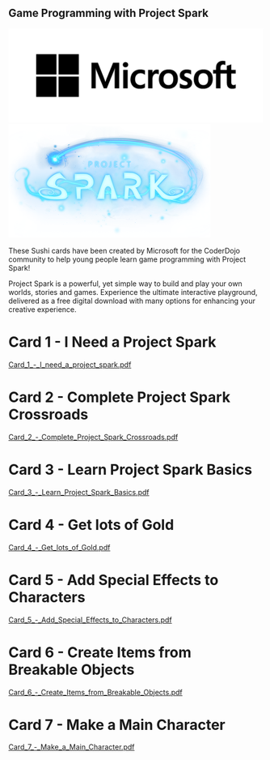 ## Game Programming with Project Spark

![Microsofticon.png](../files/img/Microsofticon.png "Microsofticon.png")
![Project-Spark-Logo-400x225.png](../files/img/Project-Spark-Logo-400x225.png
"Project-Spark-Logo-400x225.png")

These Sushi cards have been created by Microsoft for the CoderDojo
community to help young people learn game programming with Project
Spark\!

Project Spark is a powerful, yet simple way to build and play your own
worlds, stories and games. Experience the ultimate interactive
playground, delivered as a free digital download with many options for
enhancing your creative experience.

# Card 1 - I Need a Project Spark

[Card_1_-_I_need_a_project_spark.pdf](../files/Card_1_-_I_need_a_project_spark.pdf)

# Card 2 - Complete Project Spark Crossroads

[Card_2_-_Complete_Project_Spark_Crossroads.pdf](../files/Card_2_-_Complete_Project_Spark_Crossroads.pdf)

# Card 3 - Learn Project Spark Basics

[Card_3_-_Learn_Project_Spark_Basics.pdf](../files/Card_3_-_Learn_Project_Spark_Basics.pdf)

# Card 4 - Get lots of Gold

[Card_4_-_Get_lots_of_Gold.pdf](../files/Card_4_-_Get_lots_of_Gold.pdf)

# Card 5 - Add Special Effects to Characters

[Card_5_-_Add_Special_Effects_to_Characters.pdf](../files/Card_5_-_Add_Special_Effects_to_Characters.pdf)

# Card 6 - Create Items from Breakable Objects

[Card_6_-_Create_Items_from_Breakable_Objects.pdf](../files/Card_6_-_Create_Items_from_Breakable_Objects.pdf)

# Card 7 - Make a Main Character

[Card_7_-_Make_a_Main_Character.pdf](../files/Card_7_-_Make_a_Main_Character.pdf)
